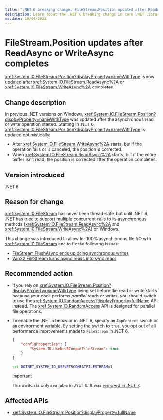 ```yaml
---
title: ".NET 6 breaking change: FileStream.Position updated after ReadAsync or WriteAsync completion"
description: Learn about the .NET 6 breaking change in core .NET libraries where FileStream.Position is updated after ReadAsync or WriteAsync completion.
ms.date: 10/04/2022
---
```

# FileStream.Position updates after ReadAsync or WriteAsync completes

<xref:System.IO.FileStream.Position?displayProperty=nameWithType> is now updated after <xref:System.IO.FileStream.ReadAsync%2A> or <xref:System.IO.FileStream.WriteAsync%2A> completes.

## Change description

In previous .NET versions on Windows, <xref:System.IO.FileStream.Position?displayProperty=nameWithType> was updated after the asynchronous read or write operation started. Starting in .NET 6, <xref:System.IO.FileStream.Position?displayProperty=nameWithType> is updated optimistically:

- After <xref:System.IO.FileStream.WriteAsync%2A> starts, but if the operation fails or is canceled, the position is corrected.
- When <xref:System.IO.FileStream.ReadAsync%2A> starts, but if the entire buffer isn't read, the position is corrected after the operation completes.

## Version introduced

.NET 6

## Reason for change

<xref:System.IO.FileStream> has never been thread-safe, but until .NET 6, .NET has tried to support multiple concurrent calls to its asynchronous methods (<xref:System.IO.FileStream.ReadAsync%2A> and <xref:System.IO.FileStream.WriteAsync%2A>) on Windows.

This change was introduced to allow for 100% asynchronous file I/O with <xref:System.IO.FileStream> and to fix the following issues:

- [FileStream.FlushAsync ends up doing synchronous writes](https://github.com/dotnet/runtime/issues/27643)
- [Win32 FileStream turns async reads into sync reads](https://github.com/dotnet/runtime/issues/16341)

## Recommended action

- If you rely on <xref:System.IO.FileStream.Position?displayProperty=nameWithType> being set before the read or write starts because your code performs *parallel* reads or writes, you should switch to use the <xref:System.IO.RandomAccess?displayProperty=fullName> API instead. The <xref:System.IO.RandomAccess> API is designed for parallel file operations.

- To enable the .NET 5 behavior in .NET 6, specify an `AppContext` switch or an environment variable. By setting the switch to `true`, you opt out of all performance improvements made to `FileStream` in .NET 6.

  ```json
  {
      "configProperties": {
          "System.IO.UseNet5CompatFileStream": true
      }
  }
  ```

  ```cmd
  set DOTNET_SYSTEM_IO_USENET5COMPATFILESTREAM=1
  ```

  > [!IMPORTANT]
  > This switch is only available in .NET 6. It was [removed in .NET 7](../7.0/filestream-compat-switch.md).

## Affected APIs

- <xref:System.IO.FileStream.Position?displayProperty=fullName>
